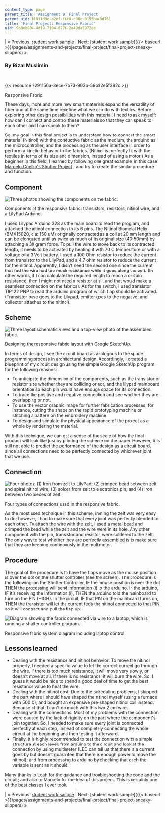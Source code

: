 ```yaml
---
content_type: page
parent_title: 'Assignment 9: Final Project'
parent_uid: b1811d9e-a2ef-f6c0-c98c-0155bac8d761
title: 'Final Project: Responsive Fabric'
uid: 9b8eb804-4d19-7104-6776-2a49da5972ee
---
```


| « Previous: [student work sample](/courses/media-arts-and-sciences/mas-962-special-topics-new-textiles-spring-2010/assignments-and-projects/final-project/final-project-little-black-dress-2.0) | Next: [student work sample]({{< baseurl >}}/pages/assignments-and-projects/final-project/final-project-sneaky-slippers) » 

### By Rizal Muslimin  
 

{{< resource 2291156a-3ece-2b73-903b-59b92e5f392c >}}

Responsive Fabric.

These days, more and more new smart materials expand the versatility of fiber and at the same time redefine what we can do with textiles. Before exploring other design possibilities with this material, I need to ask myself: how can I connect and control these materials so that they can speak to each other and I can speak to them?

So, my goal in this final project is to understand how to connect the smart material (Nitinol) with the conductive fabric as the medium, the arduino as the microcontroller, and the processing as the user interface in order to perform a kinetic behavior to the fabrics. (Nitinol is perfectly fit with the textiles in terms of its size and dimension, instead of using a motor.) As a beginner in this field, I learned by following one great example, in this case [Marcelo Coelho's Shutter Project](https://www.media.mit.edu/publications/shutters-a-permeable-surface-for-environmental-control-and-communication/) , and try to create the similar procedure and function.

Component
---------

![Three photos showing the components on the fabric.](/courses/media-arts-and-sciences/mas-962-special-topics-new-textiles-spring-2010/assignments-and-projects/final-project/final-project-responsive-fabric/rm-component.jpg)

Components of the responsive fabric: transistors, resistors, nitinol wire, and a LilyPad Arduino.

I used Lilypad Arduino 328 as the main board to read the program, and attached the nitinol connection to its 6 pins. The Nitinol Biometal Helix (BMX15020, dia: 150 uM) originally contracted as a coil at 20 mm length and can be elongated until as twice as much of its original size (40-50mm) by attaching a 30 gram force. To pull the wire to move back to its contracted length, it needs to be activated by heating it with 70 C temperature or with a voltage of a 3 Volt battery. I used a 100 Ohm resistor to reduce the current from transistor to the LilyPad, and a 4.7 ohm resistor to reduce the current for the nitinol. Apparently, I didn’t need the second one since the current that fed the wire had too much resistance while it goes along the zelt. (In other words, if I can calculate the required length to reach a certain resistance, then I might not need a resistor at all, and that would make a seamless connection on the fabrics). As for the switch, I used transistor TIP122 PNP to read the arduino program of which flap should be activated. (Transistor base goes to the Lilypad, emitter goes to the negative, and collector attaches to the nitinol).

Scheme
------

![Three layout schematic views and a top-view photo of the assembled fabric.](/courses/media-arts-and-sciences/mas-962-special-topics-new-textiles-spring-2010/assignments-and-projects/final-project/final-project-responsive-fabric/rm-skp.jpg)

Designing the responsive fabric layout with Google SketchUp.

In terms of design, I see the circuit board as analogous to the space programming process in architectural design. Accordingly, I created a blueprint of my circuit design using the simple Google SketchUp program for the following reasons:

*   To anticipate the dimension of the components, such as the transistor or resistor size whether they are colliding or not, and the lilypad mainboard orientation so each pin would have enough space for its connection.
*   To trace the positive and negative connection and see whether they are overlapping or not.
*   To use the vector graphic image for further fabrication processes, for instance, cutting the shape on the rapid prototyping machine or stitching a pattern on the embroidery machine.
*   To design and simulate the physical appearance of the project as a whole by rendering the material.

With this technique, we can get a sense of the scale of how the final product will look like just by printing the scheme on the paper. However, it is still not able to predict the performance of the design as a circuit board, since all connections need to be perfectly connected by whichever joint that we use.

Connection
----------

![Four photos: (1) Iron from zelt to LilyPad; (2) crimped bead between zelt and spiral nitinol wire; (3) solder from zelt to electronics pin; and (4) iron between two pieces of zelt.](/courses/media-arts-and-sciences/mas-962-special-topics-new-textiles-spring-2010/assignments-and-projects/final-project/final-project-responsive-fabric/rm-joint.jpg)

Four types of connections used in the responsive fabric.

As the most used technique in this scheme, ironing the zelt was very easy to do; however, I had to make sure that every joint was perfectly blended to each other. To attach the wire with the zelt, I used a metal bead and crimped the bead while the zelt and the wire were in its hole. Any other component with the pin, transistor and resistor, were soldered to the zelt. The only way to test whether they are perfectly assembled is to make sure that they are beeping continuously in the multimeter.

Procedure
---------

The goal of the procedure is to have the flaps move as the mouse position is over the dot on the shutter controller (see the screen). The procedure is the following: on the Shutter Controller, IF the mouse position is over the dot THEN the processing will send information (i) to the arduino. In the arduino, IF it’s receiving the information (i), THEN the arduino told the mainboard to turn on the PIN (HIGH). In the circuit, IF that PIN on the mainboard turns on, THEN the transistor will let the current feds the nitinol connected to that PIN so it will contract and pull the flap up.

![Diagram showing the fabric connected via wire to a laptop, which is running a shutter controller program.](/courses/media-arts-and-sciences/mas-962-special-topics-new-textiles-spring-2010/assignments-and-projects/final-project/final-project-responsive-fabric/rm-procedure.jpg)

Responsive fabric system diagram including laptop control.

Lessons learned
---------------

*   Dealing with the resistance and nitinol behavior: To move the nitinol properly, I needed a specific value to let the correct current go through the wire. If there is too much resistance, it will move very slowly, or doesn’t move at all. If there is no resistance, it will burn the wire. So, I guess it would be nice to spend a good deal of time to get the best resistance value to heat the wire.
*   Dealing with the nitinol cost: Due to the scheduling problems, I skipped the part where I should have shaped the nitinol myself (using a furnace with 500 C), and bought an expensive pre-shaped nitinol coil instead. Because of that, I can't do much with this two 2 cm wire.
*   Dealing with the connections: Most of my problems with the connection were caused by the lack of rigidity on the part where the component's join together. So, I needed to make sure every joint is connected perfectly at each step, instead of completely connecting the whole circuit at the beginning and then testing it afterward.
*   Finally, it is highly recommended to test the connection with a simple structure at each level: from arduino to the circuit and look at the connection by using multimeter (LED can tell us that there is a current goes by but doesn’t guarantee that there is enough power to move the nitinol); and from processing to arduino by checking that each the variable is sent as it should.

Many thanks to Leah for the guidance and troubleshooting the code and the circuit; and also to Marcelo for the idea of this project. This is certainly one of the best classes I ever took.

| « Previous: [student work sample](/courses/media-arts-and-sciences/mas-962-special-topics-new-textiles-spring-2010/assignments-and-projects/final-project/final-project-little-black-dress-2.0) | Next: [student work sample]({{< baseurl >}}/pages/assignments-and-projects/final-project/final-project-sneaky-slippers) »